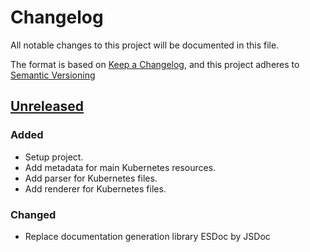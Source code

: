 # Changelog

All notable changes to this project will be documented in this file.

The format is based on [Keep a Changelog](https://keepachangelog.com/en/1.0.0/),
and this project adheres to [Semantic Versioning](https://semver.org/spec/v2.0.0.html)

## [Unreleased]

### Added

- Setup project.
- Add metadata for main Kubernetes resources.
- Add parser for Kubernetes files.
- Add renderer for Kubernetes files.

### Changed

- Replace documentation generation library ESDoc by JSDoc

[Unreleased]: https://github.com/ditrit/kubernator-plugin/blob/main/changelog.md
